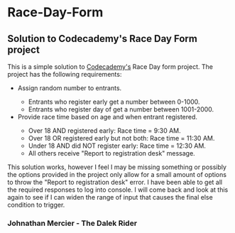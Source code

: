 # Race-Day-Form
<h2>Solution to Codecademy's Race Day Form project</h2>

This is a simple solution to <a href="www.codecademy.com" target="_blank">Codecademy's</a> Race Day form project. The project has the following requirements:

<ul>
  <li>Assign random number to entrants.</li>
    <ul>
      <li>Entrants who register early get a number between 0-1000.</li>
      <li>Entrants who register day of get a number between 1001-2000.</li>
    </ul>
   <li>Provide race time based on age and when entrant registered.</li>
     <ul>
      <li>Over 18 AND registered early: Race time = 9:30 AM.</li>
      <li>Over 18 OR registered early but not both: Race time = 11:30 AM.</li>
      <li>Under 18 AND did NOT register early: Race time = 12:30 AM.</li>
      <li>All others receive "Report to registration desk" message.</li>
    </ul> 
</ul>

This solution works, however I feel I may be missing something or possibly the options provided in the project only allow for a small amount of options to throw the "Report to registration desk" error. I have been able to get all the required responses to log into console. I will come back and look at this again to see if I can widen the range of input that causes the final else condition to trigger.

<h3>Johnathan Mercier - The Dalek Rider</h3>
